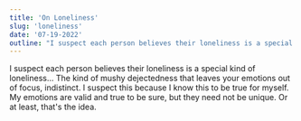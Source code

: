 ```yaml
---
title: 'On Loneliness'
slug: 'loneliness'
date: '07-19-2022'
outline: "I suspect each person believes their loneliness is a special kind of loneliness..."
---
```



I suspect each person believes their loneliness is a special kind of loneliness... The kind of mushy dejectedness that leaves your emotions out of focus, indistinct. I suspect this because I know this to be true for myself. My emotions are valid and true to be sure, but they need not be unique. Or at least, that's the idea.